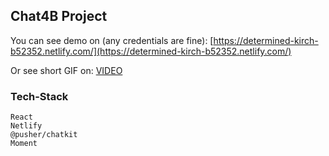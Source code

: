 ## Chat4B Project

You can see demo on (any credentials are fine):
[https://determined-kirch-b52352.netlify.com/](https://determined-kirch-b52352.netlify.com/)

Or see short GIF on:
[VIDEO](https://my.mixtape.moe/bpnkih.webm)

### Tech-Stack
    React
    Netlify
    @pusher/chatkit
    Moment